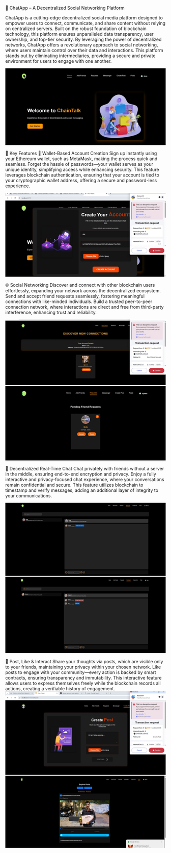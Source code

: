 🔗 ChatApp – A Decentralized Social Networking Platform

ChatApp is a cutting-edge decentralized social media platform designed to empower users to connect, communicate, and share content without relying on centralized servers. Built on the robust foundation of blockchain technology, this platform ensures unparalleled data transparency, user ownership, and top-tier security. By leveraging the power of decentralized networks, ChatApp offers a revolutionary approach to social networking, where users maintain control over their data and interactions. This platform stands out by eliminating intermediaries, providing a secure and private environment for users to engage with one another.

![Chat App Preview](uploadfol/uploadimg1.jpg)

🚀 Key Features
👛 Wallet-Based Account Creation
Sign up instantly using your Ethereum wallet, such as MetaMask, making the process quick and seamless.
Forget the hassle of passwords—your wallet serves as your unique identity, simplifying access while enhancing security.
This feature leverages blockchain authentication, ensuring that your account is tied to your cryptographic wallet address, offering a secure and password-less experience.


![Chat App Preview](uploadfol/imagelog.jpg)

🌐 Social Networking
Discover and connect with other blockchain users effortlessly, expanding your network across the decentralized ecosystem.
Send and accept friend requests seamlessly, fostering meaningful connections with like-minded individuals.
Build a trusted peer-to-peer connection network, where interactions are direct and free from third-party interference, enhancing trust and reliability.

![Chat App Preview](uploadfol/uploadimg4.jpg)
![Chat App Preview](uploadfol/uploadimg5.jpg)


💬 Decentralized Real-Time Chat
Chat privately with friends without a server in the middle, ensuring end-to-end encryption and privacy.
Enjoy a fully interactive and privacy-focused chat experience, where your conversations remain confidential and secure.
This feature utilizes blockchain to timestamp and verify messages, adding an additional layer of integrity to your communications.

![Chat App Preview](uploadfol/uploadimg6.jpg)
![Chat App Preview](uploadfol/uploadimg10.jpg)

📸 Post, Like & Interact
Share your thoughts via posts, which are visible only to your friends, maintaining your privacy within your chosen network.
Like posts to engage with your community—every action is backed by smart contracts, ensuring transparency and immutability.
This interactive feature allows users to express themselves freely while the blockchain records all actions, creating a verifiable history of engagement.
![Chat App Preview](uploadfol/upload3.jpg)
![Chat App Preview](uploadfol/uploadimage8.jpg)



